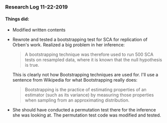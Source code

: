 ### Research Log 11-22-2019

#### Things did: 
- Modified written contents
- Rewrote and tested a bootstrapping test for SCA for replication of Orben's work. Realized a big problem in her inference: 
 
  > A bootstrapping technique was therefore used to run 500 SCA tests on resampled data, where it is known that the null hypothesis is true.
 
  This is clearly not how Bootstrapping techniques are used for. I'll use a sentence from Wikipedia for what Bootstrapping really does: 
  
  > Bootstrapping is the practice of estimating properties of an estimator (such as its variance) by measuring those properties when sampling from an approximating distribution. 
- She should have conducted a permutation test there for the inference she was looking at. The permutation test code was modified and tested. 
